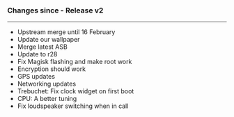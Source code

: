 ### Changes since - Release v2

---------------------------------------------------
* Upstream merge until 16 February
* Update our wallpaper
* Merge latest ASB
* Update to r28
* Fix Magisk flashing and make root work
* Encryption should work
* GPS updates
* Networking updates
* Trebuchet: Fix clock widget on first boot
* CPU: A better tuning
* Fix loudspeaker switching when in call